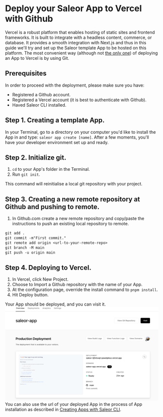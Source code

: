 # Deploy your Saleor App to Vercel with Github

Vercel is a robust platform that enables hosting of static sites and frontend frameworks. It is built to integrate with a headless content, commerce, or database. It provides a smooth integration with Next.js and thus in this guide we'll try and set up the Saleor template App to be hosted on this platform.
The most convenient way (although not [the only one](https://vercel.com/docs/concepts/deployments/overview#making-deployments)) of deploying an App to Vercel is by using Git.

## Prerequisites

In order to proceed with the deployment, please make sure you have:

- Registered a Github account.
- Registered a Vercel account (it is best to authenticate with Github).
- Haved Saleor CLI installed.

## Step 1. Creating a template App.

In your Terminal, go to a directory on your computer you'd like to install the App in and type: `saleor app create [name]`. After a few moments, you'll have your developer environment set up and ready.

## Step 2. Initialize git.

1. `cd` to your App's folder in the Terminal.
2. Run `git init`.

This command will reinitialise a local git repository with your project.

## Step 3. Creating a new remote repository at Github and pushing to remote.

1. In Github.com create a new remote repository and copy/paste the instructions to push an existing local repository to remote.

```
git add .
git commit -m"First commit."
git remote add origin <url-to-your-remote-repo>
git branch -M main
git push -u origin main
```

## Step 4. Deploying to Vercel.

1. In Vercel, click New Project.
2. Choose to Import a Github repository with the name of your App.
3. At the configuration page, override the install command to `pnpm install`.
4. Hit Deploy button.

Your App should be deployed, and you can visit it.
![deployed app](./deploy-to-vercel.png)
You can also use the url of your deployed App in the process of App installation as described in [Creating Apps with Saleor CLI](#).
